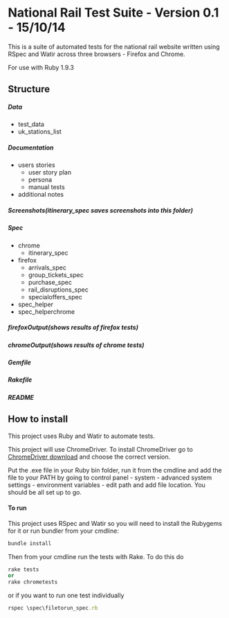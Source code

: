 # National Rail Test Suite - Version 0.1 - 15/10/14

This is a suite of automated tests for the national rail website written using RSpec and Watir across three browsers - Firefox and Chrome. 

For use with Ruby 1.9.3 

## Structure 

##### Data 
* test_data 
* uk_stations_list

##### Documentation
* users stories
     - user story plan 
     - persona 
     - manual tests
* additional notes 

##### Screenshots(itinerary_spec saves screenshots into this folder)

##### Spec 
* chrome 
    - itinerary_spec 
* firefox 
    - arrivals_spec 
    - group_tickets_spec
    - purchase_spec 
    - rail_disruptions_spec 
    - specialoffers_spec
* spec_helper 
* spec_helperchrome

##### firefoxOutput(shows results of firefox tests)
##### chromeOutput(shows results of chrome tests)
##### Gemfile
##### Rakefile
##### README

## How to install 

This project uses Ruby and Watir to automate tests.

This project will use ChromeDriver. To install ChromeDriver go to [ChromeDriver download](http://chromedriver.storage.googleapis.com/index.html) and choose the correct version.

Put the .exe file in your Ruby bin folder, run it from the cmdline and add the file to your PATH by going to control panel - system - advanced system settings - environment variables - edit path and add file location. You should be all set up to go.

#### To run

This project uses RSpec and Watir so you will need to install the Rubygems for it or run bundler from your cmdline:

```ruby
bundle install
``` 

Then from your cmdline run the tests with Rake. To do this do
```ruby
rake tests
or
rake chrometests
```
or if you want to run one test individually
```ruby
rspec \spec\filetorun_spec.rb
```

